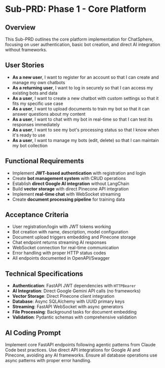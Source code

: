 # Sub-PRD: Phase 1 - Core Platform

## Overview
This Sub-PRD outlines the core platform implementation for ChatSphere, focusing on user authentication, basic bot creation, and direct AI integration without frameworks.

## User Stories
- **As a new user**, I want to register for an account so that I can create and manage my own chatbots
- **As a returning user**, I want to log in securely so that I can access my existing bots and data
- **As a user**, I want to create a new chatbot with custom settings so that it fits my specific use case
- **As a user**, I want to upload documents to train my bot so that it can answer questions about my content
- **As a user**, I want to chat with my bot in real-time so that I can test its responses immediately
- **As a user**, I want to see my bot's processing status so that I know when it's ready to use
- **As a user**, I want to manage my bots (edit, delete) so that I can maintain my bot collection

## Functional Requirements
- Implement **JWT-based authentication** with registration and login
- Create **bot management system** with CRUD operations
- Establish **direct Google AI integration** without LangChain
- Build **vector storage** with direct Pinecone API integration
- Implement **real-time chat** with WebSocket streaming
- Create **document processing pipeline** for training data

## Acceptance Criteria
- User registration/login with JWT tokens working
- Bot creation with name, description, model configuration
- Document upload triggers embedding and Pinecone storage
- Chat endpoint returns streaming AI responses
- WebSocket connection for real-time communication
- Error handling with proper HTTP status codes
- All endpoints documented in OpenAPI/Swagger

## Technical Specifications
- **Authentication**: FastAPI JWT dependencies with `HTTPBearer`
- **AI Integration**: Direct Google Gemini API calls (no frameworks)
- **Vector Storage**: Direct Pinecone client integration
- **Database**: Async SQLAlchemy with UUID primary keys
- **Streaming**: FastAPI WebSocket with async generators
- **File Processing**: Background tasks for document embedding
- **Validation**: Pydantic schemas with comprehensive validation

## AI Coding Prompt
Implement core FastAPI endpoints following agentic patterns from Claude Code best practices. Use direct API integrations for Google AI and Pinecone, avoiding any AI frameworks. Ensure all database operations use async patterns with proper error handling.